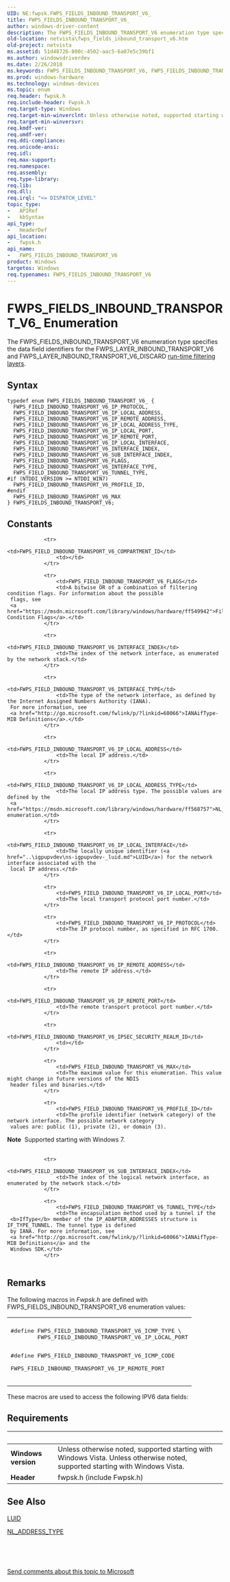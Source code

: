 ```yaml
---
UID: NE:fwpsk.FWPS_FIELDS_INBOUND_TRANSPORT_V6_
title: FWPS_FIELDS_INBOUND_TRANSPORT_V6_
author: windows-driver-content
description: The FWPS_FIELDS_INBOUND_TRANSPORT_V6 enumeration type specifies the data field identifiers for the FWPS_LAYER_INBOUND_TRANSPORT_V6 and FWPS_LAYER_INBOUND_TRANSPORT_V6_DISCARD run-time filtering layers.
old-location: netvista\fwps_fields_inbound_transport_v6.htm
old-project: netvista
ms.assetid: 51d48726-800c-4502-aac5-6a07e5c39bf1
ms.author: windowsdriverdev
ms.date: 2/26/2018
ms.keywords: FWPS_FIELDS_INBOUND_TRANSPORT_V6, FWPS_FIELDS_INBOUND_TRANSPORT_V6 enumeration [Network Drivers Starting with Windows Vista], FWPS_FIELDS_INBOUND_TRANSPORT_V6_, FWPS_FIELD_INBOUND_TRANSPORT_V6_FLAGS, FWPS_FIELD_INBOUND_TRANSPORT_V6_INTERFACE_INDEX, FWPS_FIELD_INBOUND_TRANSPORT_V6_INTERFACE_TYPE, FWPS_FIELD_INBOUND_TRANSPORT_V6_IP_LOCAL_ADDRESS, FWPS_FIELD_INBOUND_TRANSPORT_V6_IP_LOCAL_ADDRESS_TYPE, FWPS_FIELD_INBOUND_TRANSPORT_V6_IP_LOCAL_INTERFACE, FWPS_FIELD_INBOUND_TRANSPORT_V6_IP_LOCAL_PORT, FWPS_FIELD_INBOUND_TRANSPORT_V6_IP_PROTOCOL, FWPS_FIELD_INBOUND_TRANSPORT_V6_IP_REMOTE_ADDRESS, FWPS_FIELD_INBOUND_TRANSPORT_V6_IP_REMOTE_PORT, FWPS_FIELD_INBOUND_TRANSPORT_V6_MAX, FWPS_FIELD_INBOUND_TRANSPORT_V6_PROFILE_ID, FWPS_FIELD_INBOUND_TRANSPORT_V6_SUB_INTERFACE_INDEX, FWPS_FIELD_INBOUND_TRANSPORT_V6_TUNNEL_TYPE, fwpsk/FWPS_FIELDS_INBOUND_TRANSPORT_V6, fwpsk/FWPS_FIELD_INBOUND_TRANSPORT_V6_FLAGS, fwpsk/FWPS_FIELD_INBOUND_TRANSPORT_V6_INTERFACE_INDEX, fwpsk/FWPS_FIELD_INBOUND_TRANSPORT_V6_INTERFACE_TYPE, fwpsk/FWPS_FIELD_INBOUND_TRANSPORT_V6_IP_LOCAL_ADDRESS, fwpsk/FWPS_FIELD_INBOUND_TRANSPORT_V6_IP_LOCAL_ADDRESS_TYPE, fwpsk/FWPS_FIELD_INBOUND_TRANSPORT_V6_IP_LOCAL_INTERFACE, fwpsk/FWPS_FIELD_INBOUND_TRANSPORT_V6_IP_LOCAL_PORT, fwpsk/FWPS_FIELD_INBOUND_TRANSPORT_V6_IP_PROTOCOL, fwpsk/FWPS_FIELD_INBOUND_TRANSPORT_V6_IP_REMOTE_ADDRESS, fwpsk/FWPS_FIELD_INBOUND_TRANSPORT_V6_IP_REMOTE_PORT, fwpsk/FWPS_FIELD_INBOUND_TRANSPORT_V6_MAX, fwpsk/FWPS_FIELD_INBOUND_TRANSPORT_V6_PROFILE_ID, fwpsk/FWPS_FIELD_INBOUND_TRANSPORT_V6_SUB_INTERFACE_INDEX, fwpsk/FWPS_FIELD_INBOUND_TRANSPORT_V6_TUNNEL_TYPE, netvista.fwps_fields_inbound_transport_v6, wfp_ref_5_const_3_data_fields_483a0799-addf-409e-840e-13ef77fb6228.xml
ms.prod: windows-hardware
ms.technology: windows-devices
ms.topic: enum
req.header: fwpsk.h
req.include-header: Fwpsk.h
req.target-type: Windows
req.target-min-winverclnt: Unless otherwise noted, supported starting with Windows Vista.
req.target-min-winversvr: 
req.kmdf-ver: 
req.umdf-ver: 
req.ddi-compliance: 
req.unicode-ansi: 
req.idl: 
req.max-support: 
req.namespace: 
req.assembly: 
req.type-library: 
req.lib: 
req.dll: 
req.irql: "<= DISPATCH_LEVEL"
topic_type:
-	APIRef
-	kbSyntax
api_type:
-	HeaderDef
api_location:
-	fwpsk.h
api_name:
-	FWPS_FIELDS_INBOUND_TRANSPORT_V6
product: Windows
targetos: Windows
req.typenames: FWPS_FIELDS_INBOUND_TRANSPORT_V6
---
```


# FWPS_FIELDS_INBOUND_TRANSPORT_V6_ Enumeration
The FWPS_FIELDS_INBOUND_TRANSPORT_V6 enumeration type specifies the data field identifiers for the
  FWPS_LAYER_INBOUND_TRANSPORT_V6 and FWPS_LAYER_INBOUND_TRANSPORT_V6_DISCARD 
  <a href="https://msdn.microsoft.com/en-us/library/windows/desktop/aa366492">run-time filtering layers</a>.

## Syntax
````
typedef enum FWPS_FIELDS_INBOUND_TRANSPORT_V6_ { 
  FWPS_FIELD_INBOUND_TRANSPORT_V6_IP_PROTOCOL,
  FWPS_FIELD_INBOUND_TRANSPORT_V6_IP_LOCAL_ADDRESS,
  FWPS_FIELD_INBOUND_TRANSPORT_V6_IP_REMOTE_ADDRESS,
  FWPS_FIELD_INBOUND_TRANSPORT_V6_IP_LOCAL_ADDRESS_TYPE,
  FWPS_FIELD_INBOUND_TRANSPORT_V6_IP_LOCAL_PORT,
  FWPS_FIELD_INBOUND_TRANSPORT_V6_IP_REMOTE_PORT,
  FWPS_FIELD_INBOUND_TRANSPORT_V6_IP_LOCAL_INTERFACE,
  FWPS_FIELD_INBOUND_TRANSPORT_V6_INTERFACE_INDEX,
  FWPS_FIELD_INBOUND_TRANSPORT_V6_SUB_INTERFACE_INDEX,
  FWPS_FIELD_INBOUND_TRANSPORT_V6_FLAGS,
  FWPS_FIELD_INBOUND_TRANSPORT_V6_INTERFACE_TYPE,
  FWPS_FIELD_INBOUND_TRANSPORT_V6_TUNNEL_TYPE,
#if (NTDDI_VERSION >= NTDDI_WIN7)
  FWPS_FIELD_INBOUND_TRANSPORT_V6_PROFILE_ID,
#endif 
  FWPS_FIELD_INBOUND_TRANSPORT_V6_MAX
} FWPS_FIELDS_INBOUND_TRANSPORT_V6;
````

## Constants

<table>
            
                <tr>
                    <td>FWPS_FIELD_INBOUND_TRANSPORT_V6_COMPARTMENT_ID</td>
                    <td></td>
                </tr>
            
                <tr>
                    <td>FWPS_FIELD_INBOUND_TRANSPORT_V6_FLAGS</td>
                    <td>A bitwise OR of a combination of filtering condition flags. For information about the possible
     flags, see 
     <a href="https://msdn.microsoft.com/library/windows/hardware/ff549942">Filtering Condition Flags</a>.</td>
                </tr>
            
                <tr>
                    <td>FWPS_FIELD_INBOUND_TRANSPORT_V6_INTERFACE_INDEX</td>
                    <td>The index of the network interface, as enumerated by the network stack.</td>
                </tr>
            
                <tr>
                    <td>FWPS_FIELD_INBOUND_TRANSPORT_V6_INTERFACE_TYPE</td>
                    <td>The type of the network interface, as defined by the Internet Assigned Numbers Authority (IANA).
     For more information, see 
     <a href="http://go.microsoft.com/fwlink/p/?linkid=60066">IANAifType-MIB Definitions</a>.</td>
                </tr>
            
                <tr>
                    <td>FWPS_FIELD_INBOUND_TRANSPORT_V6_IP_LOCAL_ADDRESS</td>
                    <td>The local IP address.</td>
                </tr>
            
                <tr>
                    <td>FWPS_FIELD_INBOUND_TRANSPORT_V6_IP_LOCAL_ADDRESS_TYPE</td>
                    <td>The local IP address type. The possible values are defined by the 
     <a href="https://msdn.microsoft.com/library/windows/hardware/ff568757">NL_ADDRESS_TYPE</a> enumeration.</td>
                </tr>
            
                <tr>
                    <td>FWPS_FIELD_INBOUND_TRANSPORT_V6_IP_LOCAL_INTERFACE</td>
                    <td>The locally unique identifier (<a href="..\igpupvdev\ns-igpupvdev-_luid.md">LUID</a>) for the network interface associated with the
     local IP address.</td>
                </tr>
            
                <tr>
                    <td>FWPS_FIELD_INBOUND_TRANSPORT_V6_IP_LOCAL_PORT</td>
                    <td>The local transport protocol port number.</td>
                </tr>
            
                <tr>
                    <td>FWPS_FIELD_INBOUND_TRANSPORT_V6_IP_PROTOCOL</td>
                    <td>The IP protocol number, as specified in RFC 1700.</td>
                </tr>
            
                <tr>
                    <td>FWPS_FIELD_INBOUND_TRANSPORT_V6_IP_REMOTE_ADDRESS</td>
                    <td>The remote IP address.</td>
                </tr>
            
                <tr>
                    <td>FWPS_FIELD_INBOUND_TRANSPORT_V6_IP_REMOTE_PORT</td>
                    <td>The remote transport protocol port number.</td>
                </tr>
            
                <tr>
                    <td>FWPS_FIELD_INBOUND_TRANSPORT_V6_IPSEC_SECURITY_REALM_ID</td>
                    <td></td>
                </tr>
            
                <tr>
                    <td>FWPS_FIELD_INBOUND_TRANSPORT_V6_MAX</td>
                    <td>The maximum value for this enumeration. This value might change in future versions of the NDIS
     header files and binaries.</td>
                </tr>
            
                <tr>
                    <td>FWPS_FIELD_INBOUND_TRANSPORT_V6_PROFILE_ID</td>
                    <td>The profile identifier (network category) of the network interface. The possible network category
     values are: public (1), private (2), or domain (3).
     

<div class="alert"><b>Note</b>  Supported starting with Windows 7.</div>
<div> </div></td>
                </tr>
            
                <tr>
                    <td>FWPS_FIELD_INBOUND_TRANSPORT_V6_SUB_INTERFACE_INDEX</td>
                    <td>The index of the logical network interface, as enumerated by the network stack.</td>
                </tr>
            
                <tr>
                    <td>FWPS_FIELD_INBOUND_TRANSPORT_V6_TUNNEL_TYPE</td>
                    <td>The encapsulation method used by a tunnel if the 
     <b>IfType</b> member of the IP_ADAPTER_ADDRESSES structure is IF_TYPE_TUNNEL. The tunnel type is defined
     by IANA. For more information, see 
     <a href="http://go.microsoft.com/fwlink/p/?linkid=60066">IANAifType-MIB Definitions</a> and the
     Windows SDK.</td>
                </tr>
</table>

## Remarks

The following macros in 
    <i>Fwpsk.h</i> are defined with FWPS_FIELDS_INBOUND_TRANSPORT_V6 enumeration
    values:

<div class="code"><span codelanguage=""><table>
<tr>
<th></th>
</tr>
<tr>
<td>
<pre>
#define FWPS_FIELD_INBOUND_TRANSPORT_V6_ICMP_TYPE \
        FWPS_FIELD_INBOUND_TRANSPORT_V6_IP_LOCAL_PORT

#define FWPS_FIELD_INBOUND_TRANSPORT_V6_ICMP_CODE \
        FWPS_FIELD_INBOUND_TRANSPORT_V6_IP_REMOTE_PORT
</pre>
</td>
</tr>
</table></span></div>
These macros are used to access the following IPV6 data fields:

## Requirements
| &nbsp; | &nbsp; |
| ---- |:---- |
| **Windows version** | Unless otherwise noted, supported starting with Windows Vista. Unless otherwise noted, supported starting with Windows Vista. |
| **Header** | fwpsk.h (include Fwpsk.h) |

## See Also

<a href="..\igpupvdev\ns-igpupvdev-_luid.md">LUID</a>



<a href="https://msdn.microsoft.com/library/windows/hardware/ff568757">NL_ADDRESS_TYPE</a>



 

 

<a href="mailto:wsddocfb@microsoft.com?subject=Documentation%20feedback [netvista\netvista]:%20FWPS_FIELDS_INBOUND_TRANSPORT_V6 enumeration%20 RELEASE:%20(2/26/2018)&amp;body=%0A%0APRIVACY STATEMENT%0A%0AWe use your feedback to improve the documentation. We don't use your email address for any other purpose, and we'll remove your email address from our system after the issue that you're reporting is fixed. While we're working to fix this issue, we might send you an email message to ask for more info. Later, we might also send you an email message to let you know that we've addressed your feedback.%0A%0AFor more info about Microsoft's privacy policy, see http://privacy.microsoft.com/en-us/default.aspx." title="Send comments about this topic to Microsoft">Send comments about this topic to Microsoft</a>